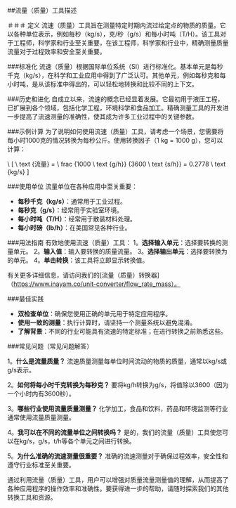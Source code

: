 ##流量（质量）工具描述

＃＃＃ 定义
流速（质量）工具旨在测量特定时期内流过给定点的物质的质量。它以各种单位表示，例如每秒（kg/s），克/秒（g/s）和每小时吨（T/H）。该工具对于工程师，科学家和行业至关重要，在该工程师，科学家和行业中，精确测量质量流量对于过程效率和安全至关重要。

###标准化
流速（质量）根据国际单位系统（SI）进行标准化。基本单元是每秒千克（kg/s），在科学和工业应用中得到了广泛认可。其他单元，例如每秒克和每小时吨，是从该标准中得出的，可以轻松地转换和比较不同的上下文。

###历史和进化
自成立以来，流速的概念已经显着发展。它最初用于液压工程，已扩展到各个领域，包括化学工程，环境科学和食品加工。精确测量工具的开发进一步提高了流速测量的准确性，使其成为许多工业过程中的关键参数。

###示例计算
为了说明如何使用流速（质量）工具，请考虑一个场景，您需要将每小时1000克的情况转换为每秒公斤。使用转换因子（1 kg = 1000 g），您可以计算：

\ [
\ text {流量} = \ frac {1000 \ text {g/h}} {3600 \ text {s/h}} = 0.2778 \ text {kg/s}
\]

###使用单位
流量单位在各种应用中至关重要：
-  **每秒千克（kg/s）**：通常用于工业过程。
-  **每秒克（g/s）**：经常用于实验室环境。
-  **每小时吨（T/H）**：经常用于散装材料处理。
-  **每小时磅（lb/h）**：在美国常见各种行业。

###用法指南
有效地使用流速（质量）工具：
1。**选择输入单元**：选择要转换的测量单元。
2。**输入值**：输入要转换的质量流量。
3。**选择输出单元**：选择要转换为的单元。
4。**单击转换**：该工具将立即显示转换值。

有关更多详细信息，请访问我们的[流量（质量）转换器]（https://www.inayam.co/unit-converter/flow_rate_mass）。

###最佳实践
-  **双检查单位**：确保您使用正确的单元用于特定应用程序。
-  **使用一致的测量**：执行计算时，请坚持一个测量系统以避免混淆。
-  **了解背景**：不同的行业可能具有流速的特定标准；在进行转换之前熟悉这些。

###常见问题（常见问题解答）

1。**什么是流量质量？**
流速质量测量每单位时间流动的物质的质量，通常以kg/s或g/s表示。

2。**如何将每小时千克转换为每秒克？**
要将kg/h转换为g/s，将值除以3600（因为一个小时内有3600秒）。

3。**哪些行业使用流量质量测量？**
化学加工，食品和饮料，药品和环境监测等行业通常使用流量质量测量。

4。**我可以在不同的流量单位之间转换吗？**
是的，我们的流量（质量）工具使您可以在kg/s，g/s，t/h等各个单元之间进行转换。

5。**为什么准确的流速测量很重要？**
准确的流速测量对于确保过程效率，安全性和遵守行业标准至关重要。

通过利用流量（质量）工具，用户可以增强对质量流量测量值的理解，从而提高了各种应用程序的操作效率和准确性。要获得进一步的帮助，请随时探索我们的其他转换工具和资源。